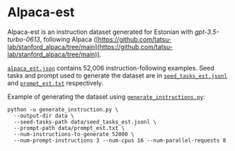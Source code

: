 # Alpaca-est

Alpaca-est is an instruction dataset generated for Estonian with *gpt-3.5-turbo-0613*, following Alpaca 
([https://github.com/tatsu-lab/stanford_alpaca/tree/main](https://github.com/tatsu-lab/stanford_alpaca/tree/main)).

[`alpaca_est.json`](./data/alpaca_est.json) contains 52,006 instruction-following examples.
Seed tasks and prompt used to generate the dataset are in [`seed_tasks_est.jsonl`](./data/seed_tasks_est.jsonl) and 
[`prompt_est.txt`](./data/prompt_est.txt) respectively.

Example of generating the dataset using [`generate_instructions.py`](generate_instructions.py):
```
python -u generate_instruction.py \
  --output-dir data \
  --seed-tasks-path data/seed_tasks_est.jsonl \
  --prompt-path data/prompt_est.txt \
  --num-instructions-to-generate 52000 \
  --num-prompt-instructions 3 --num-cpus 16 --num-parallel-requests 8
```
